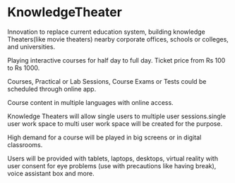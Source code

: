 # KnowledgeTheater
Innovation to replace current education system, building knowledge Theaters(like movie theaters) nearby corporate offices, schools 
or colleges, and universities. 

Playing interactive courses for half day to full day. Ticket price from Rs 100 to Rs 1000.

Courses, Practical or Lab Sessions, Course Exams or Tests could be scheduled through online app.

Course content in multiple languages with online access.

Knowledge Theaters will allow single users to multiple user sessions.single user work space 
to multi user work space will be created for the purpose.

High demand for a course will be played in big screens or in digital classrooms. 

Users will be provided with tablets, laptops, desktops, virtual reality with user consent for eye problems 
(use with precautions like having break), voice assistant box and more.


